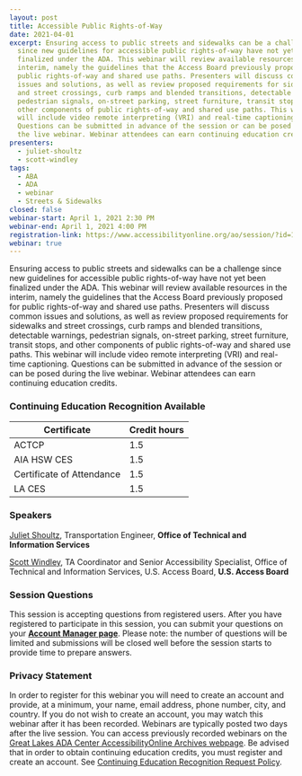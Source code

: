 ```yaml
---
layout: post
title: Accessible Public Rights-of-Way
date: 2021-04-01
excerpt: Ensuring access to public streets and sidewalks can be a challenge
  since new guidelines for accessible public rights-of-way have not yet been
  finalized under the ADA. This webinar will review available resources in the
  interim, namely the guidelines that the Access Board previously proposed for
  public rights-of-way and shared use paths. Presenters will discuss common
  issues and solutions, as well as review proposed requirements for sidewalks
  and street crossings, curb ramps and blended transitions, detectable warnings,
  pedestrian signals, on-street parking, street furniture, transit stops, and
  other components of public rights-of-way and shared use paths. This webinar
  will include video remote interpreting (VRI) and real-time captioning.
  Questions can be submitted in advance of the session or can be posed during
  the live webinar. Webinar attendees can earn continuing education credits.
presenters:
  - juliet-shoultz
  - scott-windley
tags:
  - ABA
  - ADA
  - webinar
  - Streets & Sidewalks
closed: false
webinar-start: April 1, 2021 2:30 PM
webinar-end: April 1, 2021 4:00 PM
registration-link: https://www.accessibilityonline.org/ao/session/?id=110913
webinar: true
---
```

Ensuring access to public streets and sidewalks can be a challenge since new guidelines for accessible public rights-of-way have not yet been finalized under the ADA. This webinar will review available resources in the interim, namely the guidelines that the Access Board previously proposed for public rights-of-way and shared use paths. Presenters will discuss common issues and solutions, as well as review proposed requirements for sidewalks and street crossings, curb ramps and blended transitions, detectable warnings, pedestrian signals, on-street parking, street furniture, transit stops, and other components of public rights-of-way and shared use paths. This webinar will include video remote interpreting (VRI) and real-time captioning. Questions can be submitted in advance of the session or can be posed during the live webinar. Webinar attendees can earn continuing education credits.

### Continuing Education Recognition Available

| **Certificate**           | **Credit hours** |
| ------------------------- | ---------------- |
| ACTCP                     | 1.5              |
| AIA HSW CES               | 1.5              |
| Certificate of Attendance | 1.5              |
| LA CES                    | 1.5              |

### Speakers

[Juliet Shoultz](https://www.accessibilityonline.org/speakers/speaker.aspx?id=10627&ret=Accessible%20Golf%20and%20Miniature%20Golf%20Facilities), Transportation Engineer, **Office of Technical and Information Services**

[Scott Windley](https://www.accessibilityonline.org/ao/speakers/10164/?ret=speakers), TA Coordinator and Senior Accessibility Specialist, Office of Technical and Information Services, U.S. Access Board, **U.S. Access Board**

### Session Questions

This session is accepting questions from registered users. After you have registered to participate in this session, you can submit your questions on your **[Account Manager page](https://www.accessibilityonline.org/ao/accountManager/110952)**. Please note: the number of questions will be limited and submissions will be closed well before the session starts to provide time to prepare answers.

### Privacy Statement

In order to register for this webinar you will need to create an account and provide, at a minimum, your name, email address, phone number, city, and country. If you do not wish to create an account, you may watch this webinar after it has been recorded. Webinars are typically posted two days after the live session. You can access previously recorded webinars on the [Great Lakes ADA Center AccessibilityOnline Archives webpage](https://www.accessibilityonline.org/ao/archives/). Be advised that in order to obtain continuing education credits, you must register and create an account. See [Continuing Education Recognition Request Policy](https://www.accessibilityonline.org/continuing-education/CEUDetails.aspx).
